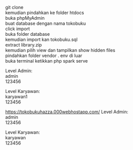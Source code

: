 git clone <br>
kemudian pindahkan ke folder htdocs <br>
buka phpMyAdmin <br>
buat database dengan nama tokobuku <br>
click import<br>
buka folder database <br>
kemudian import kan tokobuku.sql<br>
extract library.zip <br>
kemudian pilih view dan tampilkan show hidden files <br>
pindahkan folder vendor . env di luar <br>
buka terminal ketikkan php spark serve <br>

Level Admin: <br>
admin <br>
123456 <br>

Level Karyawan: <br>
karyawan1 <br>
123456 <br>

https://tokobukuhazza.000webhostapp.com/
Level Admin: <br>
admin <br>
123456 <br>

Level Karyawan: <br>
karyawan <br>
123456 <br>
